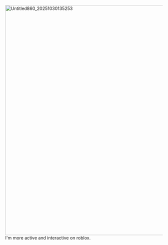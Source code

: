 <img width="736" height="736" alt="Untitled860_20251030135253" src="https://github.com/user-attachments/assets/ff6228fe-2c5e-4535-900b-d573468750ca" />
I'm more active and interactive on roblox.
